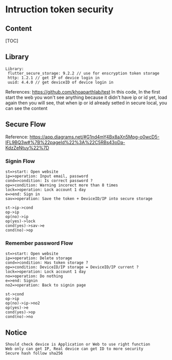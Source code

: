 # Intruction token security

## Content

[TOC]

## Library
```
Library:
 flutter_secure_storage: 9.2.2 // use for enscryption token storage
 http: 1.2.1 // get IP of device login in
 uuid: 4.4.0 // get deviceID of device login in
```
References: https://github.com/khoaparthlab/test
In this code, In the first start the web you won't see anything because it didn't have ip or id yet, load again then you will see, that when ip or id already setted in secure local, you can see the content

## Secure Flow
Reference: https://app.diagrams.net/#G1nd4mY4Bx8aXn5Mpg-o0wcD5-IFL9BQ3w#%7B%22pageId%22%3A%22C5RBs43oDa-KdzZeNtuy%22%7D
### Signin Flow
```flow
st=>start: Open website
ip=>operation: Input email, password
cond=>condition: Is correct password ?
op=>condition: Warning incorect more than 8 times
lock=>operation: Lock account 1 day
e=>end: Sign in
sav=>operation: Save the token + DeviceID/IP into secure storage

st->ip->cond
op->ip
op(no)->ip
op(yes)->lock
cond(yes)->sav->e
cond(no)->op
```
### Remember password Flow
```flow
st=>start: Open website
ip=>operation: Delete storage
cond=>condition: Has token storage ?
op=>condition: DeviceID/IP storage = DeviceID/IP current ?
lock=>operation: Lock account 1 day
no=>operation: Do nothing
e=>end: Signin
no2=>operation: Back to signin page

st->cond
op->ip
op(no)->ip->no2
op(yes)->e
cond(yes)->op
cond(no)->no

```
## Notice
```
Should check device is Application or Web to use right function
Web only can get IP, Real device can get ID to more security
Secure hash follow sha256

```